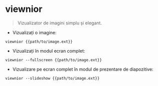 # viewnior

> Vizualizator de imagini simplu și elegant.

- Vizualizați o imagine:

`viewnior {{path/to/image.ext}}`

- Vizualizați în modul ecran complet:

`viewnior --fullscreen {{path/to/image.ext}}`

- Vizualizare pe ecran complet în modul de prezentare de diapozitive:

`viewnior --slideshow {{path/to/image.ext}}`
